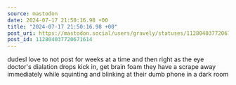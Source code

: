 ```yaml
---
source: mastodon
date: 2024-07-17 21:50:16.98 +00
title: "2024-07-17 21:50:16.98 +00"
post_uri: https://mastodon.social/users/gravely/statuses/112804037720671614
post_id: 112804037720671614
---
```

dudesl love to not post for weeks at a time and then right as the eye doctor's dialation drops kick in, get brain foam they have a scrape away immediately while squinting and blinking at their dumb phone in a dark room



